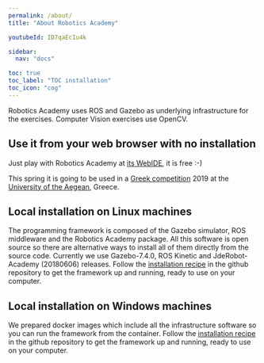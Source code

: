 ```yaml
---
permalink: /about/
title: "About Robotics Academy"

youtubeId: ID7qaEcIu4k

sidebar:
  nav: "docs"

toc: true
toc_label: "TOC installation"
toc_icon: "cog"
---
```



Robotics Academy uses ROS and Gazebo as underlying infrastructure for the exercises. Computer Vision exercises use OpenCV. 


## Use it from your web browser with no installation

Just play with Robotics Academy at [its WebIDE](https://unibotics.org/), it is free :-)

This spring it is going to be used in a <a href="http://icsdweb.aegean.gr/project/aegeanrobotics/web/programarobot/" target="_blank">Greek competition</a> 2019 at the <a href="http://samosweb.aegean.gr" target="_blank">University of the Aegean</a>, Greece. 


## Local installation on Linux machines

The programming framework is composed of the Gazebo simulator, ROS middleware and the Robotics Academy package. All this software is open source so there are alternative ways to install all of them directly from the source code. Currently we use Gazebo-7.4.0, ROS Kinetic and JdeRobot-Academy (20180606) releases. Follow the <a href="/installation/#ubuntudebian/">installation recipe</a> in the github repository to get the framework up and running, ready to use on your computer. 


## Local installation on Windows machines

We prepared docker images which include all the infrastructure software so you can run the framework from the container. Follow the <a href="/installation/#windowsx64">installation recipe</a> in the github repository to get the framework up and running, ready to use on your computer. 